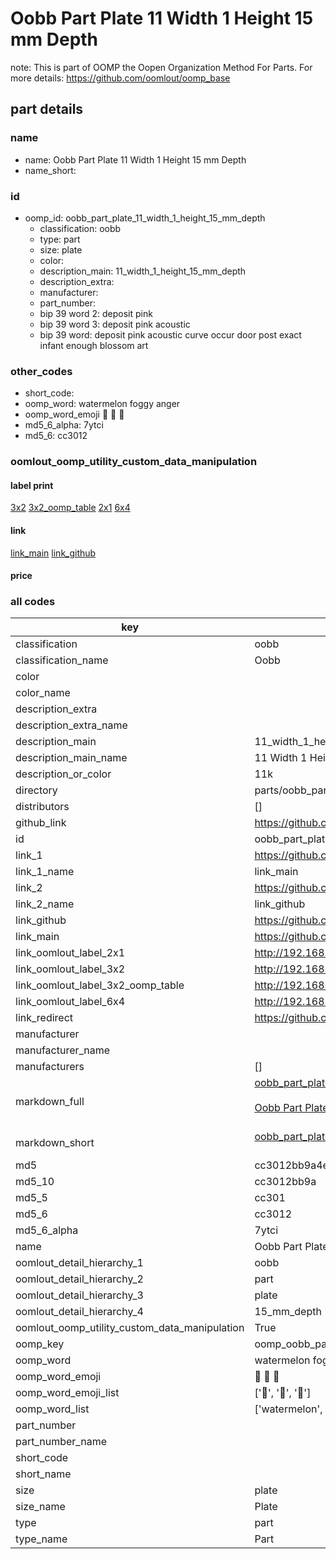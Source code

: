 # Oobb Part Plate 11 Width 1 Height 15 mm Depth  

note: This is part of OOMP the Oopen Organization Method For Parts. For more details: https://github.com/oomlout/oomp_base

##  part details
  







### name
* name: Oobb Part Plate 11 Width 1 Height 15 mm Depth
* name_short: 
### id
* oomp_id: oobb_part_plate_11_width_1_height_15_mm_depth
  * classification: oobb
  * type: part
  * size: plate
  * color: 
  * description_main: 11_width_1_height_15_mm_depth
  * description_extra: 
  * manufacturer: 
  * part_number: 
  * bip 39 word 2: deposit pink
  * bip 39 word 3: deposit pink acoustic
  * bip 39 word: deposit pink acoustic curve occur door post exact infant enough blossom art

### other_codes
* short_code: 
* oomp_word: watermelon foggy anger
* oomp_word_emoji :watermelon: :foggy: :anger:
* md5_6_alpha: 7ytci
* md5_6: cc3012






### oomlout_oomp_utility_custom_data_manipulation
#### label print
[3x2](http://192.168.1.245:1112/?label=oomp%207ytci)
[3x2_oomp_table](http://192.168.1.108:1112/?label=oomp%207ytci)
[2x1](http://192.168.1.242:1112/?label=oomp%207ytci)
[6x4](http://192.168.1.55:1112/?label=oomp%207ytci)    

#### link

[link_main](https://github.com/oomlout/oomlout_oomp_version_1_messy/tree/main/parts/oobb_part_plate_11_width_1_height_15_mm_depth) [link_github](https://github.com/oomlout/oomlout_oomp_version_1_messy/tree/main/parts/oobb_part_plate_11_width_1_height_15_mm_depth)                             

#### price







### all codes 
| key | value |  
| --- | --- |  
| classification | oobb |  
| classification_name | Oobb |  
| color |  |  
| color_name |  |  
| description_extra |  |  
| description_extra_name |  |  
| description_main | 11_width_1_height_15_mm_depth |  
| description_main_name | 11 Width 1 Height 15 mm Depth |  
| description_or_color | 11k |  
| directory | parts/oobb_part_plate_11_width_1_height_15_mm_depth |  
| distributors | [] |  
| github_link | https://github.com/oomlout/oomlout_oomp_part_src/tree/main/parts/oobb_part_plate_11_width_1_height_15_mm_depth |  
| id | oobb_part_plate_11_width_1_height_15_mm_depth |  
| link_1 | https://github.com/oomlout/oomlout_oomp_version_1_messy/tree/main/parts/oobb_part_plate_11_width_1_height_15_mm_depth |  
| link_1_name | link_main |  
| link_2 | https://github.com/oomlout/oomlout_oomp_version_1_messy/tree/main/parts/oobb_part_plate_11_width_1_height_15_mm_depth |  
| link_2_name | link_github |  
| link_github | https://github.com/oomlout/oomlout_oomp_version_1_messy/tree/main/parts/oobb_part_plate_11_width_1_height_15_mm_depth |  
| link_main | https://github.com/oomlout/oomlout_oomp_version_1_messy/tree/main/parts/oobb_part_plate_11_width_1_height_15_mm_depth |  
| link_oomlout_label_2x1 | http://192.168.1.242:1112/?label=oomp%207ytci |  
| link_oomlout_label_3x2 | http://192.168.1.245:1112/?label=oomp%207ytci |  
| link_oomlout_label_3x2_oomp_table | http://192.168.1.108:1112/?label=oomp%207ytci |  
| link_oomlout_label_6x4 | http://192.168.1.55:1112/?label=oomp%207ytci |  
| link_redirect | https://github.com/oomlout/oomlout_oomp_version_1_messy/tree/main/parts/oobb_part_plate_11_width_1_height_15_mm_depth |  
| manufacturer |  |  
| manufacturer_name |  |  
| manufacturers | [] |  
| markdown_full | [oobb_part_plate_11_width_1_height_15_mm_depth](none)<br>[](none)<br>[Oobb Part Plate 11 Width 1 Height 15 Mm Depth](none)<br><br> |  
| markdown_short | [oobb_part_plate_11_width_1_height_15_mm_depth](none)<br><br> |  
| md5 | cc3012bb9a4e551505cc6364042941d8 |  
| md5_10 | cc3012bb9a |  
| md5_5 | cc301 |  
| md5_6 | cc3012 |  
| md5_6_alpha | 7ytci |  
| name | Oobb Part Plate 11 Width 1 Height 15 mm Depth |  
| oomlout_detail_hierarchy_1 | oobb |  
| oomlout_detail_hierarchy_2 | part |  
| oomlout_detail_hierarchy_3 | plate |  
| oomlout_detail_hierarchy_4 | 15_mm_depth |  
| oomlout_oomp_utility_custom_data_manipulation | True |  
| oomp_key | oomp_oobb_part_plate_11_width_1_height_15_mm_depth |  
| oomp_word | watermelon foggy anger |  
| oomp_word_emoji | :watermelon: :foggy: :anger: |  
| oomp_word_emoji_list | [':watermelon:', ':foggy:', ':anger:'] |  
| oomp_word_list | ['watermelon', 'foggy', 'anger'] |  
| part_number |  |  
| part_number_name |  |  
| short_code |  |  
| short_name |  |  
| size | plate |  
| size_name | Plate |  
| type | part |  
| type_name | Part |  
